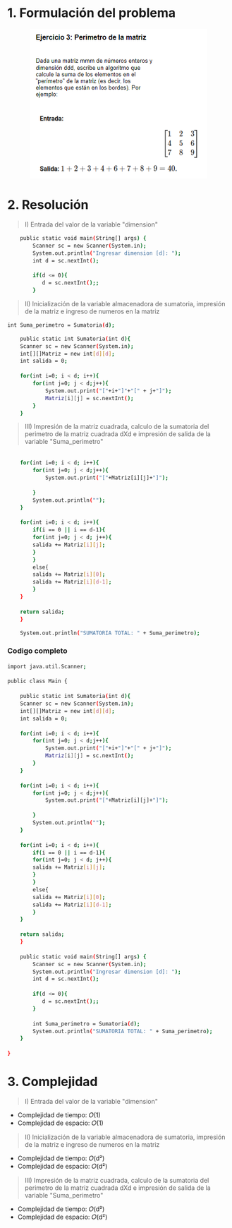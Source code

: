 # 1. Formulación del problema

<p align="center">
  <img src="image.png" alt="Imagen del ejercicio n°3" />
</p>

# 2. Resolución

> I) Entrada del valor de la variable "dimension"

```bash
    public static void main(String[] args) {
        Scanner sc = new Scanner(System.in);
        System.out.println("Ingresar dimension [d]: ");
        int d = sc.nextInt();
        
        if(d <= 0){
           d = sc.nextInt();;
        }
```
> II) Inicialización de la variable almacenadora de sumatoria, impresión de la matriz e ingreso de numeros en la matriz

```bash
int Suma_perimetro = Sumatoria(d);
```

```bash
    public static int Sumatoria(int d){
    Scanner sc = new Scanner(System.in);      
    int[][]Matriz = new int[d][d];
    int salida = 0;
    
    for(int i=0; i < d; i++){
        for(int j=0; j < d;j++){
            System.out.print("["+i+"]"+"[" + j+"]");
            Matriz[i][j] = sc.nextInt();           
        }
    } 
```

> III) Impresión de la matriz cuadrada, calculo de la sumatoria del perimetro de la matriz cuadrada dXd e impresión de salida de la variable "Suma_perimetro"

```bash

    for(int i=0; i < d; i++){
        for(int j=0; j < d;j++){
            System.out.print("["+Matriz[i][j]+"]");
           
        }
        System.out.println("");
    }

    for(int i=0; i < d; i++){
        if(i == 0 || i == d-1){
        for(int j=0; j < d; j++){
        salida += Matriz[i][j];    
        }
        }
        else{
        salida += Matriz[i][0];
        salida += Matriz[i][d-1];
        }
    }
    
    return salida;
    }
```

```bash
    System.out.println("SUMATORIA TOTAL: " + Suma_perimetro);
```

### Codigo completo

```bash
import java.util.Scanner;

public class Main {
    
    public static int Sumatoria(int d){
    Scanner sc = new Scanner(System.in);      
    int[][]Matriz = new int[d][d];
    int salida = 0;
    
    for(int i=0; i < d; i++){
        for(int j=0; j < d;j++){
            System.out.print("["+i+"]"+"[" + j+"]");
            Matriz[i][j] = sc.nextInt();           
        }
    }  
    
    for(int i=0; i < d; i++){
        for(int j=0; j < d;j++){
            System.out.print("["+Matriz[i][j]+"]");
           
        }
        System.out.println("");
    } 
    
    for(int i=0; i < d; i++){
        if(i == 0 || i == d-1){
        for(int j=0; j < d; j++){
        salida += Matriz[i][j];    
        }
        }
        else{
        salida += Matriz[i][0];
        salida += Matriz[i][d-1];
        }
    }
    
    return salida;
    }
   
    public static void main(String[] args) {
        Scanner sc = new Scanner(System.in);
        System.out.println("Ingresar dimension [d]: ");
        int d = sc.nextInt();
        
        if(d <= 0){
           d = sc.nextInt();;
        }

        int Suma_perimetro = Sumatoria(d);
        System.out.println("SUMATORIA TOTAL: " + Suma_perimetro);
    }
    
}
```

# 3. Complejidad

> I) Entrada del valor de la variable "dimension"

- Complejidad de tiempo: 𝑂(1)
- Complejidad de espacio: 𝑂(1)

> II) Inicialización de la variable almacenadora de sumatoria, impresión de la matriz e ingreso de numeros en la matriz

- Complejidad de tiempo: 𝑂(d²)
- Complejidad de espacio: 𝑂(d²)

>III) Impresión de la matriz cuadrada, calculo de la sumatoria del perimetro de la matriz cuadrada dXd e impresión de salida de la variable "Suma_perimetro"

- Complejidad de tiempo: 𝑂(d²)
- Complejidad de espacio: 𝑂(d²)


